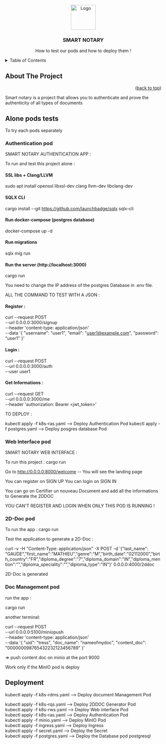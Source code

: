 <div id="top"></div>




<!-- PROJECT LOGO -->
<br />
<div align="center">
  <a href="https://github.com/othneildrew/Best-README-Template">
    <img src="images/logo.png" alt="Logo" width="80" height="80">
  </a>

  <h3 align="center">SMART NOTARY</h3>

  <p align="center">
    How to test our pods and how to deploy them !
    <br />
  </p>
</div>



<!-- TABLE OF CONTENTS -->
<details>
  <summary>Table of Contents</summary>
  <ol>
    <li>
      <a href="#about-the-project">About The Project</a>
    </li>
    <li>
      <a href="#alone-pods-tests">Alone pods tests</a>
      <ul>
        <li><a href="#uuthentication-pod">Authentication pod</a></li>
        <li><a href="#web-interface-pod">Web Interface pod</a></li>
        <li><a href="#2d-doc-pod">2D-Doc pod</a></li>
        <li><a href="#doc-management-pod">Doc Management pod</a></li>
      </ul>
    </li>
    <li><a href="#usage">Deployment</a></li>
  </ol>
</details>



<!-- ABOUT THE PROJECT -->
## About The Project




<p align="right">(<a href="#top">back to top</a>)</p>


Smart notary is a project that allows you to authenticate and prove the authenticity of all types of documents





<!-- GETTING STARTED -->
## Alone pods tests

To try each pods separately

### Authentication pod





SMART NOTARY AUTHENTICATION APP :

To run and test this project alone : 

#### SSL libs + Clang/LLVM
sudo apt install openssl libssl-dev clang llvm-dev libclang-dev

#### SQLX CLI
cargo install --git https://github.com/launchbadge/sqlx sqlx-cli

#### Run docker-compose (postgres database)
docker-compose up -d

#### Run migrations
sqlx mig run

#### Run the server (http://localhost:3000)
cargo run

You need to change the IP address of the postgres Database in .env file.


ALL THE COMMAND TO TEST WITH A JSON :

#### Register :

curl --request POST \
  --url 0.0.0.0:3000/signup \
  --header 'content-type: application/json' \
  --data '{
      "username": "user1",
      "email": "user1@example.com",
      "password": "user1"
  }'

#### Login :

curl --request POST \
  --url 0.0.0.0:3000/auth \
  --user user1

#### Get Informations :

curl --request GET \
--url 0.0.0.0:3000/me \
--header 'authorization: Bearer <jwt_token>'



TO DEPLOY :

kubectl apply -f k8s-ras.yaml --> Deploy Authentication Pod
kubectl apply -f postgres.yaml --> Deploy posgres database Pod




### Web Interface pod


SMART NOTARY WEB INTERFACE :

To run this project : cargo run

Go to http://0.0.0.0:8000/welcome -- You will see the landing page

You can register on SIGN UP 
You can login on SIGN IN

You can go on Certifier un nouveau Document and add all the informations to Generate the 2DDOC

YOU CAN'T REGISTER AND LOGIN WHEN ONLY THIS POD IS RUNNING !



### 2D-Doc pod



To run the app :
cargo run

Test the application to generate a 2D-Doc :

curl -v -H "Content-Type: application/json"  -X POST -d '{"last_name": "GAUDE","first_name":"MATHIEU","genre":"M","birth_date":"02112000","birth_country":"FR","diploma_degree":"7","diploma_domain":"IN","diploma_mention":"","diploma_speciality":"","diploma_type":"IN"}' 0.0.0.0:4000/2ddoc

2D-Doc is generated



### Doc Management pod


run the app :

cargo run 

another terminal:

curl --request POST \
  --url 0.0.0.0:5100/miniopush \
  --header 'content-type: application/json' \
  --data '{
      "uid": "tress",
      "doc_name": "nameofmydoc",
      "content_doc": "000000098765432232123456789"
  }'

  => push content doc on minio at the port 9000

Work only if the MinIO pod is deploy

## Deployment


kubectl apply -f k8s-rdms.yaml --> Deploy document Management Pod
<br />

kubectl apply -f k8s-rqs.yaml --> Deploy 2DDOC Generator Pod
<br />
kubectl apply -f k8s-rws.yaml --> Deploy Web interface Pod
<br />
kubectl apply -f k8s-ras.yaml --> Deploy Authentication Pod
<br />
kubectl apply -f minio.yaml --> Deploy MinIO Pod
<br />
kubectl apply -f ingress.yaml --> Deploy Ingress
<br />
kubectl apply -f secret.yaml --> Deploy the Secret
<br />
kubectl apply -f postgres.yaml --> Deploy the Database pod postgresql




